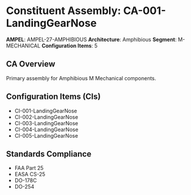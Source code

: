 # Constituent Assembly: CA-001-LandingGearNose

**AMPEL**: AMPEL-27-AMPHIBIOUS
**Architecture**: Amphibious
**Segment**: M-MECHANICAL
**Configuration Items**: 5

## CA Overview
Primary assembly for Amphibious M Mechanical components.

## Configuration Items (CIs)
- CI-001-LandingGearNose
- CI-002-LandingGearNose
- CI-003-LandingGearNose
- CI-004-LandingGearNose
- CI-005-LandingGearNose

## Standards Compliance
- FAA Part 25
- EASA CS-25
- DO-178C
- DO-254
